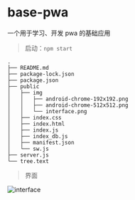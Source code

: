 # base-pwa

一个用于学习、开发 pwa 的基础应用

> 启动：`npm start`

```
.
├── README.md
├── package-lock.json
├── package.json
├── public
│   ├── img
│   │   ├── android-chrome-192x192.png
│   │   ├── android-chrome-512x512.png
│   │   └── interface.png
│   ├── index.css
│   ├── index.html
│   ├── index.js
│   ├── index_db.js
│   ├── manifest.json
│   └── sw.js
├── server.js
└── tree.text
```

> 界面

![interface](https://raw.githubusercontent.com/hufei1993/base-pwa/master/public/img/interface.png)
